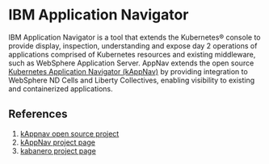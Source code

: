 # IBM Application Navigator

IBM Application Navigator is a tool that extends the Kubernetes® console to provide display, inspection, understanding and expose day 2 operations of applications comprised of Kubernetes resources and existing middleware, such as WebSphere Application Server. AppNav extends the open source [Kubernetes Application Navigator (kAppNav)](https://kappnav.io) by providing integration to WebSphere ND Cells and Liberty Collectives, enabling visibility to existing and containerized applications.

## References 

1. [kAppnav open source project](https://github.com/kappnav)
2. [kAppNav project page](https://kappnav.io)
3. [kabanero project page](https://kabanero.io/)
